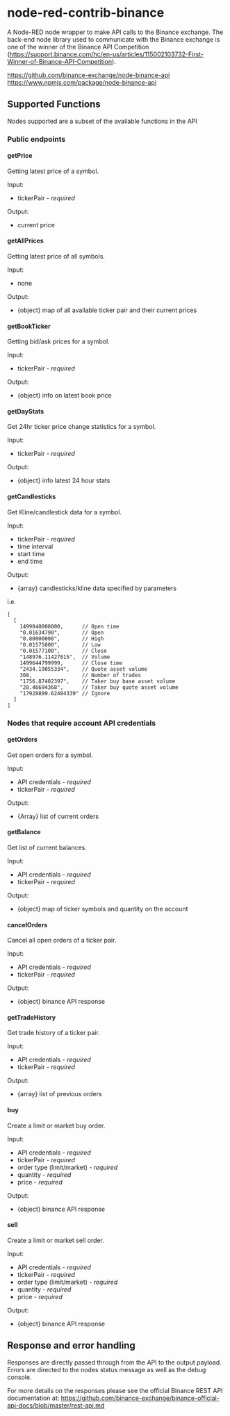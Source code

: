 # node-red-contrib-binance

A Node-RED node wrapper to make API calls to the Binance exchange. The back-end node library used to communicate with the Binance exchange is one of the winner of the Binance API Competition (https://support.binance.com/hc/en-us/articles/115002103732-First-Winner-of-Binance-API-Competition).

https://github.com/binance-exchange/node-binance-api
https://www.npmjs.com/package/node-binance-api

## Supported Functions

Nodes supported are a subset of the available functions in the API

### Public endpoints

#### getPrice

Getting latest price of a symbol.

Input:

- tickerPair - *required*

Output:

- current price


#### getAllPrices

Getting latest price of all symbols.

Input:

- none

Output:

- {object} map of all available ticker pair and their current prices

#### getBookTicker

Getting bid/ask prices for a symbol.

Input:

- tickerPair - *required*

Output:

- {object} info on latest book price

#### getDayStats

Get 24hr ticker price change statistics for a symbol.

Input:

- tickerPair - *required*

Output:

- {object} info latest 24 hour stats

#### getCandlesticks

Get Kline/candlestick data for a symbol.

Input:

- tickerPair - *required*
- time interval
- start time
- end time

Output:

- {array} candlesticks/kline data specified by parameters

i.e. 

```
[
  [
    1499040000000,      // Open time
    "0.01634790",       // Open
    "0.80000000",       // High
    "0.01575800",       // Low
    "0.01577100",       // Close
    "148976.11427815",  // Volume
    1499644799999,      // Close time
    "2434.19055334",    // Quote asset volume
    308,                // Number of trades
    "1756.87402397",    // Taker buy base asset volume
    "28.46694368",      // Taker buy quote asset volume
    "17928899.62484339" // Ignore
  ]
]
```

### Nodes that require account API credentials


#### getOrders

Get open orders for a symbol.

Input:

- API credentials - *required*
- tickerPair - *required*

Output:

- {Array} list of current orders

#### getBalance

Get list of current balances.

Input:

- API credentials - *required*
- tickerPair - *required*

Output:

- {object} map of ticker symbols and quantity on the account

#### cancelOrders

Cancel all open orders of a ticker pair.

Input:

- API credentials - *required*
- tickerPair - *required*

Output:

- {object} binance API response

#### getTradeHistory

Get trade history of a ticker pair.

Input:

- API credentials - *required*
- tickerPair - *required*

Output:

- {array} list of previous orders

#### buy

Create a limit or market buy order.

Input:

- API credentials - *required*
- tickerPair - *required*
- order type (limit/market) - *required*
- quantity - *required*
- price - *required*

Output:

- {object} binance API response

#### sell

Create a limit or market sell order.

Input:

- API credentials - *required*
- tickerPair - *required*
- order type (limit/market) - *required*
- quantity - *required*
- price - *required*

Output:

- {object} binance API response



## Response and error handling

Responses are directly passed through from the API to the output payload. Errors are directed to the nodes status message as well as the debug console. 

For more details on the responses please see the official Binance REST API documentation at:
https://github.com/binance-exchange/binance-official-api-docs/blob/master/rest-api.md